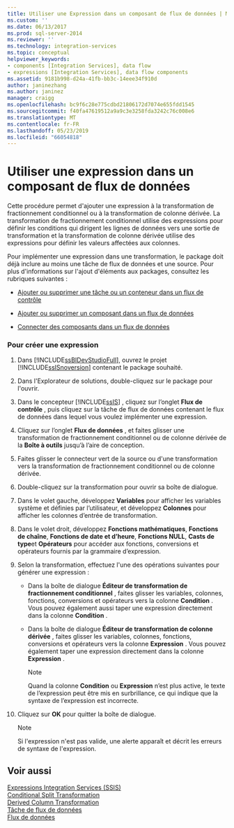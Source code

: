 ```yaml
---
title: Utiliser une Expression dans un composant de flux de données | Microsoft Docs
ms.custom: ''
ms.date: 06/13/2017
ms.prod: sql-server-2014
ms.reviewer: ''
ms.technology: integration-services
ms.topic: conceptual
helpviewer_keywords:
- components [Integration Services], data flow
- expressions [Integration Services], data flow components
ms.assetid: 9181b998-d24a-41fb-bb3c-14eee34f910d
author: janinezhang
ms.author: janinez
manager: craigg
ms.openlocfilehash: bc9f6c28e775cdbd21806172d7074e655fdd1545
ms.sourcegitcommit: f40fa47619512a9a9c3e3258fda3242c76c008e6
ms.translationtype: MT
ms.contentlocale: fr-FR
ms.lasthandoff: 05/23/2019
ms.locfileid: "66054818"
---
```

# <a name="use-an-expression-in-a-data-flow-component"></a>Utiliser une expression dans un composant de flux de données
  Cette procédure permet d'ajouter une expression à la transformation de fractionnement conditionnel ou à la transformation de colonne dérivée. La transformation de fractionnement conditionnel utilise des expressions pour définir les conditions qui dirigent les lignes de données vers une sortie de transformation et la transformation de colonne dérivée utilise des expressions pour définir les valeurs affectées aux colonnes.  
  
 Pour implémenter une expression dans une transformation, le package doit déjà inclure au moins une tâche de flux de données et une source. Pour plus d'informations sur l'ajout d'éléments aux packages, consultez les rubriques suivantes :  
  
-   [Ajouter ou supprimer une tâche ou un conteneur dans un flux de contrôle](control-flow/add-or-delete-a-task-or-a-container-in-a-control-flow.md)  
    
  
-   [Ajouter ou supprimer un composant dans un flux de données](data-flow/add-or-delete-a-component-in-a-data-flow.md)  
  
-   [Connecter des composants dans un flux de données](data-flow/connect-components-in-a-data-flow.md)  
  
### <a name="to-create-an-expression"></a>Pour créer une expression  
  
1.  Dans [!INCLUDE[ssBIDevStudioFull](../includes/ssbidevstudiofull-md.md)], ouvrez le projet [!INCLUDE[ssISnoversion](../includes/ssisnoversion-md.md)] contenant le package souhaité.  
  
2.  Dans l'Explorateur de solutions, double-cliquez sur le package pour l'ouvrir.  
  
3.  Dans le concepteur [!INCLUDE[ssIS](../includes/ssis-md.md)] , cliquez sur l’onglet **Flux de contrôle** , puis cliquez sur la tâche de flux de données contenant le flux de données dans lequel vous voulez implémenter une expression.  
  
4.  Cliquez sur l’onglet **Flux de données** , et faites glisser une transformation de fractionnement conditionnel ou de colonne dérivée de la **Boîte à outils** jusqu’à l’aire de conception.  
  
5.  Faites glisser le connecteur vert de la source ou d'une transformation vers la transformation de fractionnement conditionnel ou de colonne dérivée.  
  
6.  Double-cliquez sur la transformation pour ouvrir sa boîte de dialogue.  
  
7.  Dans le volet gauche, développez **Variables** pour afficher les variables système et définies par l’utilisateur, et développez **Colonnes** pour afficher les colonnes d’entrée de transformation.  
  
8.  Dans le volet droit, développez **Fonctions mathématiques**, **Fonctions de chaîne**, **Fonctions de date et d’heure**, **Fonctions NULL**, **Casts de type**et **Opérateurs** pour accéder aux fonctions, conversions et opérateurs fournis par la grammaire d’expression.  
  
9. Selon la transformation, effectuez l'une des opérations suivantes pour générer une expression :  
  
    -   Dans la boîte de dialogue **Éditeur de transformation de fractionnement conditionnel** , faites glisser les variables, colonnes, fonctions, conversions et opérateurs vers la colonne **Condition** . Vous pouvez également aussi taper une expression directement dans la colonne **Condition** .  
  
    -   Dans la boîte de dialogue **Éditeur de transformation de colonne dérivée** , faites glisser les variables, colonnes, fonctions, conversions et opérateurs vers la colonne **Expression** . Vous pouvez également taper une expression directement dans la colonne **Expression** .  
  
        > [!NOTE]  
        >  Quand la colonne **Condition** ou **Expression** n’est plus active, le texte de l’expression peut être mis en surbrillance, ce qui indique que la syntaxe de l’expression est incorrecte.  
  
10. Cliquez sur **OK** pour quitter la boîte de dialogue.  
  
    > [!NOTE]  
    >  Si l'expression n'est pas valide, une alerte apparaît et décrit les erreurs de syntaxe de l'expression.  
  
## <a name="see-also"></a>Voir aussi  
 [Expressions Integration Services &#40;SSIS&#41;](expressions/integration-services-ssis-expressions.md)   
 [Conditional Split Transformation](data-flow/transformations/conditional-split-transformation.md)   
 [Derived Column Transformation](data-flow/transformations/derived-column-transformation.md)   
 [Tâche de flux de données](control-flow/data-flow-task.md)   
 [Flux de données](data-flow/data-flow.md)  
  
  
